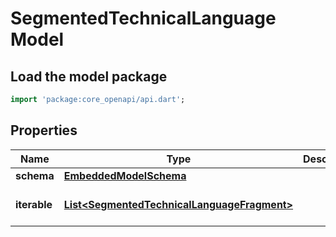 # SegmentedTechnicalLanguage Model

## Load the model package
```dart
import 'package:core_openapi/api.dart';
```

## Properties
Name | Type | Description | Notes
------------ | ------------- | ------------- | -------------
**schema** | [**EmbeddedModelSchema**](EmbeddedModelSchema) |  | [optional] 
**iterable** | [**List\<SegmentedTechnicalLanguageFragment\>**](SegmentedTechnicalLanguageFragment) |  | [default to const []]




